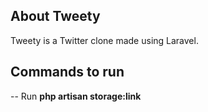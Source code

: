## About Tweety

Tweety is a Twitter clone made using Laravel. 


## Commands to run

-- Run **php artisan storage:link**

